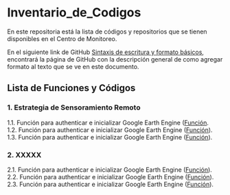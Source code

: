 # Inventario_de_Codigos
En este repositoria está la lista de códigos y repositorios que se tienen disponibles en el Centro de Monitoreo.

En el siguiente link de GitHub [Sintaxis de escritura y formato básicos](https://docs.github.com/es/get-started/writing-on-github/getting-started-with-writing-and-formatting-on-github/basic-writing-and-formatting-syntax), encontrará la página de GitHub con la descripción general de como agregar formato al texto que se ve en este documento.

## Lista de Funciones y Códigos
### 1. Estrategia de Sensoramiento Remoto
1.1. Función para authenticar e inicializar Google Earth Engine ([Función](https://github.com/kballesterosanla/Git-GItHub_ANLA).\
1.2. Función para authenticar e inicializar Google Earth Engine ([Función](https://github.com/kballesterosanla/Git-GItHub_ANLA)).\
1.3. Función para authenticar e inicializar Google Earth Engine ([Función](https://github.com/kballesterosanla/Git-GItHub_ANLA)).

### 2. XXXXX
2.1. Función para authenticar e inicializar Google Earth Engine ([Función](https://github.com/kballesterosanla/Git-GItHub_ANLA)).\
2.2. Función para authenticar e inicializar Google Earth Engine ([Función](https://github.com/kballesterosanla/Git-GItHub_ANLA)).\
2.3. Función para authenticar e inicializar Google Earth Engine ([Función](https://github.com/kballesterosanla/Git-GItHub_ANLA)).
